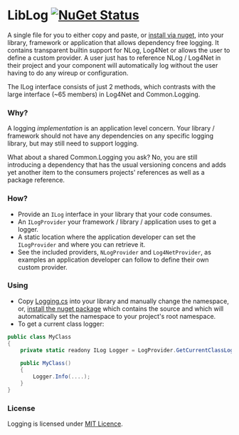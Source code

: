 # LibLog [![NuGet Status](http://img.shields.io/nuget/v/LibLog.svg?style=flat)](https://www.nuget.org/packages/LibLog/)

A single file for you to either copy and paste, or [install via nuget][0], into your library, framework or application that allows dependency free logging. It contains transparent builtin support for NLog, Log4Net or allows the user to define a custom provider. A user just has to reference NLog / Log4Net in their project and your component will automatically log without the user having to do any wireup or configuration. 

The ILog interface consists of just 2 methods, which contrasts with the large interface (~65 members) in Log4Net and Common.Logging.

### Why?

A logging _implementation_ is an application level concern. Your library / framework should not have any dependencies on any specific logging library, but may still need to support logging.

What about a shared Common.Logging you ask? No, you are still introducing a dependency that has the usual versioning concens and adds yet another item to the consumers projects' references as well as a package reference.

### How?

* Provide an `ILog` interface in your library that your code consumes.
* An `ILogProvider` your framework / library / application uses to get a logger.
* A static location where the application developer can set the `ILogProvider` and where you can retrieve it.
* See the included providers, `NLogProvider` and `Log4NetProvider`, as examples an application developer can follow to define their own custom provider.

### Using
* Copy [Logging.cs][1] into your library and manually change the namespace, or, [install the nuget package][0] which contains the source and which will automatically set the namespace to your project's root namespace.
* To get a current class logger:

```csharp
public class MyClass
{
    private static readony ILog Logger = LogProvider.GetCurrentClassLogger();
    
    public MyClass()
    {
        Logger.Info(....);
    }
}
```

### License

Logging is licensed under [MIT Licence][2].

[0]: https://www.nuget.org/packages/LibLog
[1]: https://github.com/damianh/LibLog/blob/master/src/LibLog/Logging.cs
[2]: http://www.opensource.org/licenses/MIT
